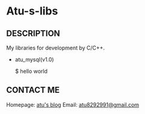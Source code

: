 Atu-s-libs
==========

## DESCRIPTION

My libraries for development by C/C++.

* atu_mysql(v1.0)
	
	$ hello world

## CONTACT ME

Homepage: [atu's blog](http://blog.csdn.net/atu8292991)
Email: atu8292991@gmail.com
